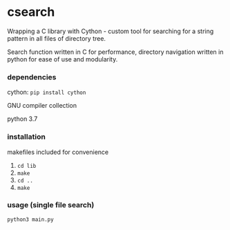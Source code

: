 # csearch
Wrapping a C library with Cython - custom tool for searching for a string pattern in all files of directory tree.

Search function written in C for performance, directory navigation written in python for ease of use and modularity.

### dependencies 
cython: `pip install cython`

GNU compiler collection

python 3.7

### installation 
makefiles included for convenience
1) `cd lib`
2) `make`
3) `cd ..`
4) `make`

### usage (single file search)
`python3 main.py` 
